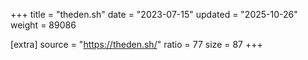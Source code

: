 +++
title = "theden.sh"
date = "2023-07-15"
updated = "2025-10-26"
weight = 89086

[extra]
source = "https://theden.sh/"
ratio = 77
size = 87
+++
